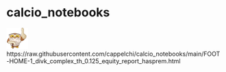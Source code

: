 # calcio_notebooks
<p><img src="https://raw.githubusercontent.com/cappelchi/cappelchi/master/one_for_me2.gif" width="50px" height="50px">
</a>
<br>
<html>https://raw.githubusercontent.com/cappelchi/calcio_notebooks/main/FOOT-HOME-1_divk_complex_th_0.125_equity_report_hasprem.html</html>
